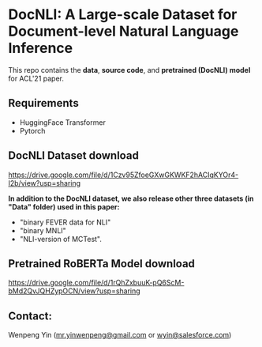 # DocNLI: A Large-scale Dataset for Document-level Natural Language Inference

This repo contains the **data**, **source code**, and **pretrained (DocNLI) model** for ACL'21 paper.
## Requirements
* HuggingFace Transformer
* Pytorch

## DocNLI Dataset download

https://drive.google.com/file/d/1Czv95ZfoeGXwGKWKF2hACIqKYOr4-I2b/view?usp=sharing

**In addition to the DocNLI dataset, we also release other three datasets (in "Data" folder) used in this paper:** 
* "binary FEVER data for NLI"
* "binary MNLI"
* "NLI-version of MCTest".

## Pretrained RoBERTa Model download

https://drive.google.com/file/d/1rQhZxbuuK-pQ6ScM-bMd2QvJQHZypOCN/view?usp=sharing

## Contact:

Wenpeng Yin (mr.yinwenpeng@gmail.com or wyin@salesforce.com)
